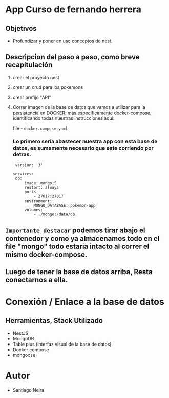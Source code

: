 # App Curso de fernando herrera

## Objetivos

- Profundizar y poner en uso conceptos de nest.

## Descripcion del paso a paso, como breve recapitulación

1. crear el proyecto nest
2. crear un crud para los pokemons
3. crear prefijo "API"
4. Correr imagen de la base de datos que vamos a utilizar para la persistencia en DOCKER:
   más especificamente docker-compose, identificando todas nuestras instrucciones aqui:

   file - `docker.compose.yaml`

   ### Lo primero sería abastecer nuestra app con esta base de datos, es sumamente necesario que este corriendo por detras.

   ```
   	version: '3'

   services:
   	db:
   		image: mongo:5
   		restart: always
   		ports:
   			- 27017:27017
   		environment:
   			MONGO_DATABASE: pokemon-app
   		volumes:
   			- ./mongo:/data/db
   ```

## `Importante destacar` podemos tirar abajo el contenedor y como ya almacenamos todo en el file "mongo" todo estaria intacto al correr el mismo docker-compose.

## Luego de tener la base de datos arriba, Resta conectarnos a ella.

# Conexión / Enlace a la base de datos

## Herramientas, Stack Utilizado

- NestJS
- MongoDB
- Table plus (interfaz visual de la base de datos)
- Docker compose
- mongoose

# Autor

- Santiago Neira
